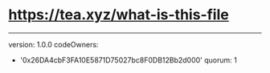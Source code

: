 # https://tea.xyz/what-is-this-file
---
version: 1.0.0
codeOwners:
  - '0x26DA4cbF3FA10E5871D75027bc8F0DB12Bb2d000'
quorum: 1
